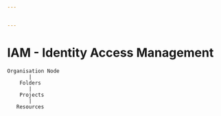 ```yaml
---


---
```


<h1 id="iam---identity-access-management">IAM - Identity Access Management</h1>
<pre><code>Organisation Node
       |
    Folders
       |
    Projects
       |
   Resources
</code></pre>

